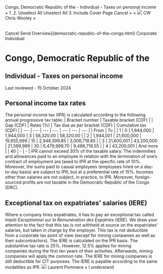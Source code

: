 Congo, Democratic Republic of the - Individual - Taxes on personal income
×
1.
2.
Unselect All
Unselect All
3.
Include Cover Page
Cancel
×
×
![](-/media/world-wide-tax-summaries/attachments/global---chris-wooley.ashx%3Frev=ac5e5f3223b34096b1afc2a6009c7320&revision=ac5e5f32-23b3-4096-b1af-c2a6009c7320&hash=859B7ADC84DC2CBEC9760E9E6EE7DE6D0A8BFCDF)
CW
Chris Wooley
×
######
Cancel
Send
Overview](democratic-republic-of-the-congo.html)
Corporate
Individual
# Congo, Democratic Republic of the
## Individual - Taxes on personal income
Last reviewed - 15 October 2024
## Personal income tax rates
The personal income tax (IPR) is calculated according to the following annual progressive tax table:
| Bracket number | Taxable bracket (CDF) | | Gap (CDF) | Rates (%) | Tax due as per bracket (CDF) | Cumulative tax (CDF) |
| --- | --- | --- | --- | --- | --- | --- |
| From | To |
| 1 | 0 | 1,944,000 | 1,944,000 | 3 | 58,320.00 | 58,320.00 |
| 2 | 1,944,001 | 21,600,000 | 19,655,999 | 15 | 2,948,399.85 | 3,006,719.85 |
| 3 | 21,600,001 | 43,200,000 | 21,599,999 | 30 | 6,479,999.70 | 9,486,716.55 |
| 4 | 43,200,001 | And more |  | 40 | - | - |
IPR cannot exceed 30% of the taxable salary.
The indemnities and allowances paid to an employee in relation with the termination of one’s contract of employment are taxed to IPR at the specific rate of 10%.
Moreover, the sums paid to casual employees (employees hired on a day-to-day basis) are subject to IPR, but at a preferential rate of 15%.
Incomes other than salaries are not subject, in practice, to IPR.
Moreover, foreign-sourced profits are not taxable in the Democratic Republic of the Congo (DRC).
## Exceptional tax on expatriates’ salaries (IERE)
Where a company hires expatriates, it has to pay an exceptional tax called *Impôt Exceptionnel sur la Rémunération des Expatriés* (IERE).
We draw your attention to the fact that this tax is not withheld at source on the expatriates’ salaries, but taken in charge by the employer.
This tax is not deductible from a corporate tax point of view (except for mining companies as well as their subcontractors).
The IERE is calculated on the IPR basis.
The substantive tax rate is 25%.
However, 12.5% applies for mining companies during the first ten years of their activities. Afterwards, mining companies will apply the common rate. The IERE for mining companies is still deductible for CIT purposes.
The IERE is payable according to the same modalities as IPR.
![](-/media/world-wide-tax-summaries/attachments/congo-democratic-republic-of-the---laurent_pommera.ashx%3Frev=5d70e6b295cf484a96ca3e6a1c134ab6&revision=5d70e6b2-95cf-484a-96ca-3e6a1c134ab6&hash=AD000807E7A3A73F91A736F02E678F5D0E77DE56)
Laurent Pommera
×
I understand